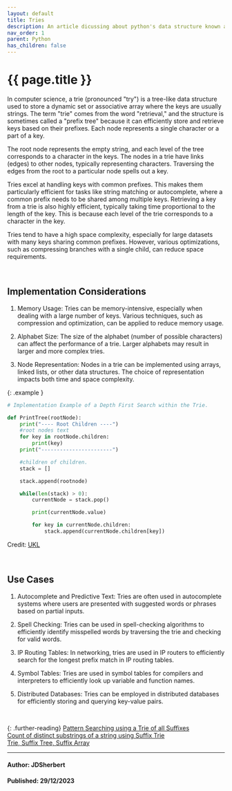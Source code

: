 ```yaml
---
layout: default
title: Tries
description: An article dicussing about python's data structure known as Tries with a description, use cases and considerations.
nav_order: 1
parent: Python
has_children: false
---
```


{{ page.title }}
======================

In computer science, a trie (pronounced "try") is a tree-like data structure used to store a dynamic set or associative array where the keys are usually strings. The term "trie" comes from the word "retrieval," and the structure is sometimes called a "prefix tree" because it can efficiently store and retrieve keys based on their prefixes. Each node represents a single character or a part of a key.

The root node represents the empty string, and each level of the tree corresponds to a character in the keys. The nodes in a trie have links (edges) to other nodes, typically representing characters. Traversing the edges from the root to a particular node spells out a key.

Tries excel at handling keys with common prefixes. This makes them particularly efficient for tasks like string matching or autocomplete, where a common prefix needs to be shared among multiple keys. Retrieving a key from a trie is also highly efficient, typically taking time proportional to the length of the key. This is because each level of the trie corresponds to a character in the key.

Tries tend to have a high space complexity, especially for large datasets with many keys sharing common prefixes. However, various optimizations, such as compressing branches with a single child, can reduce space requirements.

<br>

## Implementation Considerations

1. Memory Usage: Tries can be memory-intensive, especially when dealing with a large number of keys. Various techniques, such as compression and optimization, can be applied to reduce memory usage.

2. Alphabet Size: The size of the alphabet (number of possible characters) can affect the performance of a trie. Larger alphabets may result in larger and more complex tries.

3. Node Representation: Nodes in a trie can be implemented using arrays, linked lists, or other data structures. The choice of representation impacts both time and space complexity.

{: .example }
```python
# Implementation Example of a Depth First Search within the Trie.

def PrintTree(rootNode):
    print("---- Root Children ----")
    #root nodes text
    for key in rootNode.children:
        print(key)
    print("-----------------------")

    #children of children.
    stack = []

    stack.append(rootnode)

    while(len(stack) > 0):
        currentNode = stack.pop()

        print(currentNode.value)

        for key in currentNode.children:
            stack.append(currentNode.children[key])
```

Credit: [UKL](https://github.com/U-K-L)

<br>

## Use Cases

1. Autocomplete and Predictive Text: Tries are often used in autocomplete systems where users are presented with suggested words or phrases based on partial inputs.

2. Spell Checking: Tries can be used in spell-checking algorithms to efficiently identify misspelled words by traversing the trie and checking for valid words.

3. IP Routing Tables: In networking, tries are used in IP routers to efficiently search for the longest prefix match in IP routing tables.

4. Symbol Tables: Tries are used in symbol tables for compilers and interpreters to efficiently look up variable and function names.

5. Distributed Databases: Tries can be employed in distributed databases for efficiently storing and querying key-value pairs.

<br>

{: .further-reading}
[Pattern Searching using a Trie of all Suffixes](https://www.geeksforgeeks.org/pattern-searching-using-trie-suffixes/) <br>
[Count of distinct substrings of a string using Suffix Trie](https://www.geeksforgeeks.org/count-distinct-substrings-string-using-suffix-trie/)<br>
[Trie, Suffix Tree, Suffix Array](https://www.hackerearth.com/practice/notes/trie-suffix-tree-suffix-array/)

---

#### Author: JDSherbert
#### Published: 29/12/2023